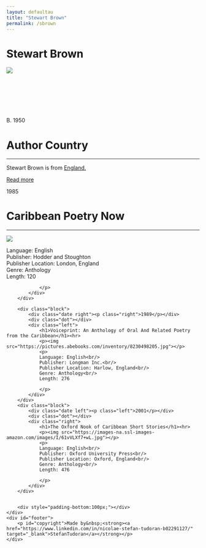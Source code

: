 ```yaml
---
layout: defaultau
title: "Stewart Brown"
permalink: /sbrown
---
```

<!-- partial:index.partial.html -->
<div class="content">
    <h1>Stewart Brown</h1>
    <div class="quote">
        <div><img src="https://www.birmingham.ac.uk/Images/College-ArtsLaw-only/staff/cwas/brown-stuart.jpg" class="logo"></div>
    </div>
    <div class="timeline">
        <div style="padding-bottom:100px;"></div>
        <div class="block">
            <div class="date right"><p class="right"> B. 1950  </p></div>
            <div class="dot"></div>
            <div class="left first">
            <div class="author_country">
                <h1>Author Country</h1><hr>
          <div class="aclocation">  <p> Stewart Brown is from <a href="http://localhost:4000/11">England.</a></p></div>
              <div class="acreadmore">  <a href="https://en.wikipedia.org/wiki/Stewart_Brown" target="_blank">Read more</a></div>
            </div>
            </div>
        </div>
        <div class="block">
            <div class="date left"><p class="left">1985</p></div>
            <div class="dot"></div>
            <div class="right">
                <h1>Caribbean Poetry Now</h1><hr>
                <p><img src="https://i.gr-assets.com/images/S/compressed.photo.goodreads.com/books/1266822236i/1514534._UY630_SR1200,630_.jpg"></p>
                <p>
                Language: English<br/>
                Publisher: Hodder and Stoughton<br/>
                Publisher Location: London, England<br/>
                Genre: Anthology<br/>
                Length: 120

                </p>
            </div>
        </div>

        <div class="block">
            <div class="date right"><p class="right">1989</p></div>
            <div class="dot"></div>
            <div class="left">
                <h1>Voiceprint: An Anthology of Oral And Related Poetry from the Caribbean</h1><hr>
                <p><img src="https://pictures.abebooks.com/inventory/8230498205.jpg"></p>
                <p>
                Language: English<br/>
                Publisher: Longman Inc.<br/>
                Publisher Location: Harlow, England<br/>
                Genre: Anthology<br/>
                Length: 276

                </p>
            </div>
        </div>
        <div class="block">
            <div class="date left"><p class="left">2001</p></div>
            <div class="dot"></div>
            <div class="right">
                <h1>The Oxford Nook of Caribbean Short Stories</h1><hr>
                <p><img src="https://images-na.ssl-images-amazon.com/images/I/61vVLXf7+wL.jpg"></p>
                <p>
                Language: English<br/>
                Publisher: Oxford University Press<br/>
                Publisher Location: Oxford, England<br/>
                Genre: Anthology<br/>
                Length: 476

                </p>
            </div>
        </div>


        <div style="padding-bottom:100px;"></div>
    </div>
    <div id="footer">
        <p id="copyright">Made by&nbsp;<strong><a href="https://www.linkedin.com/in/nicolae-stefan-tudoran-b02291127/" target="_blank">StefanTudoran</a></strong></p>
    </div>
</div>
<!-- partial -->
  <script src='https://cdnjs.cloudflare.com/ajax/libs/jquery/3.1.1/jquery.min.js'></script><script  src="assets/js/authorscript.js"></script>

